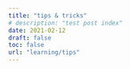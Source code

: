 ```yaml
---
title: "tips & tricks"
# description: "test post index"
date: 2021-02-12
draft: false
toc: false
url: "learning/tips"
---
```

